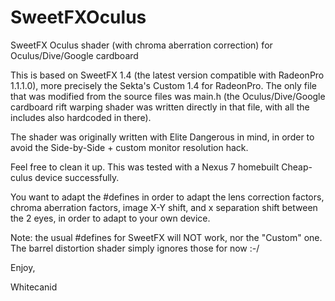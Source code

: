 SweetFXOculus
=============

SweetFX Oculus shader (with chroma aberration correction) for Oculus/Dive/Google cardboard

This is based on SweetFX 1.4 (the latest version compatible with RadeonPro 1.1.1.0), more precisely the Sekta's Custom 1.4 for RadeonPro. The only file that was modified from the source files was main.h (the Oculus/Dive/Google cardboard rift warping shader was written directly in that file, with all the includes also hardcoded in there).

The shader was originally written with Elite Dangerous in mind, in order to avoid the Side-by-Side + custom monitor resolution hack.

Feel free to clean it up. This was tested with a Nexus 7 homebuilt Cheap-culus device successfully.

You want to adapt the #defines in order to adapt the lens correction factors, chroma aberration factors, image X-Y shift, and x separation shift between the 2 eyes, in order to adapt to your own device.

Note: the usual #defines for SweetFX will NOT work, nor the "Custom" one. The barrel distortion shader simply ignores those for now :-/

Enjoy,

Whitecanid